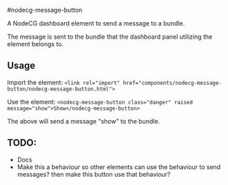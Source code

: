 #nodecg-message-button

A NodeCG dashboard element to send a message to a bundle.

The message is sent to the bundle that the dashboard panel utilizing the element belongs to.

## Usage
Import the element:
`<link rel="import" href="components/nodecg-message-button/nodecg-message-button.html">`

Use the element:
`<nodecg-message-button class="danger" raised message="show">Show</nodecg-message-button>`

The above will send a message "show" to the bundle.

## TODO:
* Docs
* Make this a behaviour so other elements can use the behaviour to send messages? then make this button
use that behaviour?
